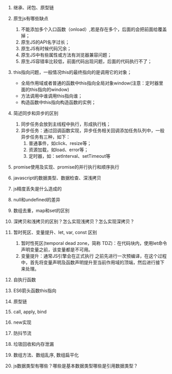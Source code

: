 1. 继承、闭包、原型链

   

2. 原生js有哪些缺点
   1. 不能添加多个入口函数（onload）,若是存在多个，后面的会把前面给覆盖掉；
   2. 原生JS的API名字过长；
   3. 原生JS有时候代码冗余；
   4. 原生JS中有些属性或方法有浏览器兼容问题；
   5. 原生JS容错率比较低，前面代码出现问题，后面的代码执行不了；

3. this指向问题，一般情况this的最终指向的是调用它的对象；
   - 全局作用域或者普通的函数中this指向全局对象window(注意：定时器里面的this指向的window)
   - 方法调用中谁调用this指向谁；
   - 构造函数中this指向构造函数的实例；

4. 简述同步和异步的区别
   1. 同步任务会放到主线程中执行，形成执行栈；
   2. 异步任务：通过回调函数实现，异步任务相关回调添加任务队列中，一般异步任务有三种，如下：
      1. 普通事件，如click、resize等；
      2. 资源加载，如load、error等；
      3. 定时器，如：setInterval、setTimeout等

5. promise使用及实现、promise的并行执行和顺序执行

6. javascript的数据类型、数据检查、深浅拷贝

7. js精度丢失是什么造成的

8. null和undefined的差异

9. 数组去重，map和set的区别

10. 深拷贝和浅拷贝的区别？怎么实现浅拷贝？怎么实现深拷贝？

11. 暂时死区、变量提升、let, var, const 区别
    1. 暂时性死区(temporal dead zone，简称 TDZ)：在代码块内，使用let命令声明变量之前，该变量都是不可用。
    2. 变量提升：通常JS引擎会在正式执行 之前先进行一次预编译，在这个过程中，首先将变量声明及函数声明提升至当前作用域的顶端，然后进行接下来处理。

12. 自执行函数

13. ES6箭头函数this指向

14. 原型链

15. call, apply, bind

16. new实现

17. 防抖节流

18. 垃圾回收和内存泄漏

19. 数组方法、数组乱序, 数组扁平化

20. js数据类型有哪些？哪些是基本数据类型哪些是引用数据类型？

